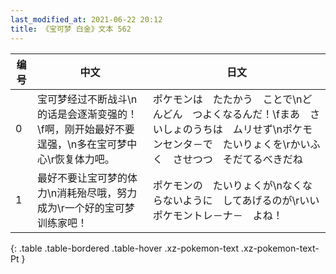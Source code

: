 ```yaml
---
last_modified_at: 2021-06-22 20:12
title: 《宝可梦 白金》文本 562
---
```

| 编号 | 中文 | 日文 |
| ---- | ---- | ---- |
| 0 | 宝可梦经过不断战斗\n的话是会逐渐变强的！\f啊，刚开始最好不要逞强，\n多在宝可梦中心\r恢复体力吧。 | ポケモンは　たたかう　ことで\nどんどん　つよくなるんだ！\fまあ　さいしょのうちは　ムリせず\nポケモンセンタ－で　たいりょくを\rかいふく　させつつ　そだてるべきだね |
| 1 | 最好不要让宝可梦的体力\n消耗殆尽哦，努力成为\r一个好的宝可梦训练家吧！ | ポケモンの　たいりょくが\nなくならないように　してあげるのが\rいい　ポケモントレ－ナ－　よね！ |
{: .table .table-bordered .table-hover .xz-pokemon-text .xz-pokemon-text-Pt }